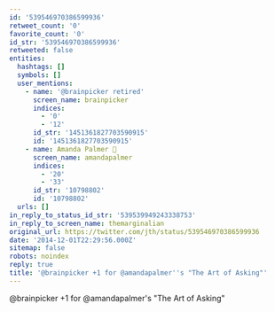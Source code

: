 ```yaml
---
id: '539546970386599936'
retweet_count: '0'
favorite_count: '0'
id_str: '539546970386599936'
retweeted: false
entities:
  hashtags: []
  symbols: []
  user_mentions:
    - name: '@brainpicker retired'
      screen_name: brainpicker
      indices:
        - '0'
        - '12'
      id_str: '1451361827703590915'
      id: '1451361827703590915'
    - name: Amanda Palmer 🎹
      screen_name: amandapalmer
      indices:
        - '20'
        - '33'
      id_str: '10798802'
      id: '10798802'
  urls: []
in_reply_to_status_id_str: '539539949243338753'
in_reply_to_screen_name: themarginalian
original_url: https://twitter.com/jth/status/539546970386599936
date: '2014-12-01T22:29:56.000Z'
sitemap: false
robots: noindex
reply: true
title: '@brainpicker +1 for @amandapalmer''s "The Art of Asking"'
---
```


@brainpicker +1 for @amandapalmer's "The Art of Asking"